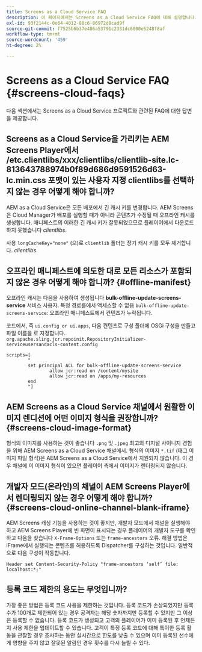 ```yaml
---
title: Screens as a Cloud Service FAQ
description: 이 페이지에서는 Screens as a Cloud Service FAQ에 대해 설명합니다.
exl-id: 93f2144c-0e64-4012-88c6-86972d8cad9f
source-git-commit: f7525b6b37e486a53791c2331dc6000e5248f8af
workflow-type: tm+mt
source-wordcount: '459'
ht-degree: 2%

---
```


# Screens as a Cloud Service FAQ {#screens-cloud-faqs}

다음 섹션에서는 Screens as a Cloud Service 프로젝트와 관련된 FAQ에 대한 답변을 제공합니다.

## Screens as a Cloud Service을 가리키는 AEM Screens Player에서 /etc.clientlibs/xxx/clientlibs/clientlib-site.lc-813643788974b0f89d686d9591526d63-lc.min.css 포맷이 있는 사용자 지정 clientlibs를 선택하지 않는 경우 어떻게 해야 합니까?

AEM as a Cloud Service은 모든 배포에서 긴 캐시 키를 변경합니다. AEM Screens은 Cloud Manager가 배포를 실행할 때가 아니라 콘텐츠가 수정될 때 오프라인 캐시를 생성합니다. 매니페스트의 이러한 긴 캐시 키가 잘못되었으므로 플레이어에서 다운로드하지 못했습니다 *clientlibs*.

사용 `longCacheKey="none"` (으)로 `clientlib` 폴더는 장기 캐시 키를 모두 제거합니다. *clientlibs*.


## 오프라인 매니페스트에 의도한 대로 모든 리소스가 포함되지 않은 경우 어떻게 해야 합니까? {#offline-manifest}

오프라인 캐시는 다음을 사용하여 생성됩니다 **bulk-offline-update-screens-service** 서비스 사용자. 특정 경로를에서 액세스할 수 없음 `bulk-offline-update-screens-service`: 오프라인 매니페스트에서 컨텐츠가 누락됩니다.

코드에서, 즉 `ui.config or ui.apps`, 다음 컨텐츠로 구성 폴더에 OSGi 구성을 만들고 파일 이름을 로 지정합니다. `org.apache.sling.jcr.repoinit.RepositoryInitializer-serviceusersandacls-content.config`

```
scripts=[
        "
        set principal ACL for bulk-offline-update-screens-service
                allow jcr:read on /content/mysite
                allow jcr:read on /apps/my-resources
        end
        "] 
```

## AEM Screens as a Cloud Service 채널에서 원활한 이미지 렌디션에 어떤 이미지 형식을 권장합니까?{#screens-cloud-image-format}

형식의 이미지를 사용하는 것이 좋습니다 `.png` 및 `.jpeg` 최고의 디지털 사이니지 경험을 위해 AEM Screens as a Cloud Service 채널에서.
형식의 이미지 `*.tif` (태그 이미지 파일 형식)은 AEM Screens as a Cloud Service에서 지원되지 않습니다. 이 경우 채널에 이 이미지 형식이 있으면 플레이어 측에서 이미지가 렌더링되지 않습니다.

## 개발자 모드(온라인)의 채널이 AEM Screens Player에서 렌더링되지 않는 경우 어떻게 해야 합니까?{#screens-cloud-online-channel-blank-iframe}

AEM Screens 캐싱 기능을 사용하는 것이 좋지만, 개발자 모드에서 채널을 실행해야 하고 AEM Screens Player에 빈 화면이 표시되는 경우 플레이어의 개발자 도구를 확인하고 다음을 찾습니다 `X-Frame-Options` 또는 `frame-ancestors` 오류. 해결 방법은 iFrame에서 실행되는 콘텐츠를 허용하도록 Dispatcher를 구성하는 것입니다. 일반적으로 다음 구성이 작동합니다.

```
Header set Content-Security-Policy "frame-ancestors ‘self’ file: localhost:*;"
```

## 등록 코드 제한의 용도는 무엇입니까?

가장 좋은 방법은 등록 코드 사용을 제한하는 것입니다. 등록 코드가 손상되었지만 등록 수가 100개로 제한되어 있는 경우 공격자는 해당 숫자까지만 등록할 수 있지만 그 이상은 등록할 수 없습니다. 등록 코드가 생성되고 고객의 플레이어가 이미 등록된 후 언제든지 사용 제한을 업데이트할 수 있습니다. 고객이 특정 등록 코드에 대해 특이한 등록 활동을 관찰할 경우 조사하는 동안 실시간으로 한도를 낮출 수 있으며 이미 등록된 선수에게 영향을 주지 않고 잘못된 알람인 경우 횟수를 다시 늘릴 수 있다.
